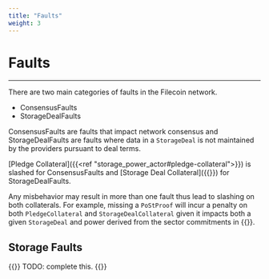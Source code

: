```yaml
---
title: "Faults"
weight: 3
---
```


# Faults
---

There are two main categories of faults in the Filecoin network. 

- ConsensusFaults
- StorageDealFaults

ConsensusFaults are faults that impact network consensus and StorageDealFaults are faults where data in a `StorageDeal` is not maintained by the providers pursuant to deal terms.

[Pledge Collateral]({{<ref "storage_power_actor#pledge-collateral">}}) is slashed for ConsensusFaults and [Storage Deal Collateral]({{<ref storage_deal>}}) for StorageDealFaults.

Any misbehavior may result in more than one fault thus lead to slashing on both collaterals. For example, missing a `PoStProof` will incur a penalty on both `PledgeCollateral` and `StorageDealCollateral` given it impacts both a given `StorageDeal` and power derived from the sector commitments in {{<link storage_power_consensus>}}.

## Storage Faults

{{<hint warning>}}
TODO: complete this.
{{</hint>}}